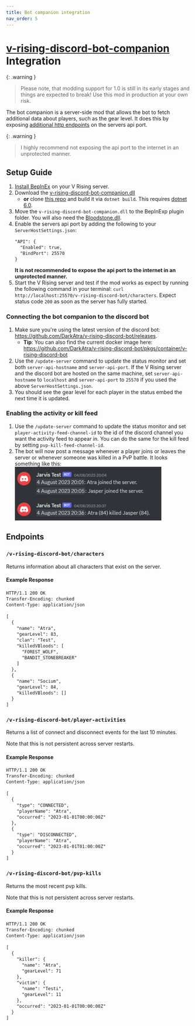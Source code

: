 ```yaml
---
title: Bot companion integration
nav_order: 5
---
```


# [v-rising-discord-bot-companion](https://github.com/DarkAtra/v-rising-discord-bot-companion) Integration

{: .warning }
> Please note, that modding support for 1.0 is still in its early stages and things are expected to break! Use this mod in production at your own risk.

The bot companion is a server-side mod that allows the bot to fetch additional data about players, such as the gear level.
It does this by exposing [additional http endpoints](#endpoints) on the servers api port.

{: .warning }
> I highly recommend not exposing the api port to the internet in an unprotected manner.

## Setup Guide

1. [Install BepInEx](https://github.com/decaprime/VRising-Modding/releases/tag/1.690.2) on your V Rising server.
2. Download the [v-rising-discord-bot-companion.dll](https://github.com/DarkAtra/v-rising-discord-bot-companion/releases/tag/v0.5.2)
    * **or** clone [this repo](https://github.com/DarkAtra/v-rising-discord-bot-companion) and build it via `dotnet build`. This
      requires [dotnet 6.0](https://dotnet.microsoft.com/en-us/download/dotnet/6.0).
3. Move the `v-rising-discord-bot-companion.dll` to the BepInExp plugin folder. You will also need
   the [Bloodstone.dll](https://github.com/decaprime/Bloodstone/releases/tag/v0.2.1).
4. Enable the servers api port by adding the following to your `ServerHostSettings.json`:
   ```
   "API": {
     "Enabled": true,
     "BindPort": 25570
   }
   ```
   **It is not recommended to expose the api port to the internet in an unprotected manner.**
5. Start the V Rising server and test if the mod works as expect by running the following command in your
   terminal: `curl http://localhost:25570/v-rising-discord-bot/characters`. Expect status code `200` as soon as the server has fully started.

### Connecting the bot companion to the discord bot

1. Make sure you're using the latest version of the discord bot: https://github.com/DarkAtra/v-rising-discord-bot/releases.
    * **Tip**: You can also find the current docker image here: https://github.com/DarkAtra/v-rising-discord-bot/pkgs/container/v-rising-discord-bot
2. Use the `/update-server` command to update the status monitor and set both `server-api-hostname` and `server-api-port`.
   If the V Rising server and the discord bot are hosted on the same machine, set `server-api-hostname` to `localhost` and `server-api-port`
   to `25570` if you used the above `ServerHostSettings.json`.
3. You should see the gear level for each player in the status embed the next time it is updated.

### Enabling the activity or kill feed

1. Use the `/update-server` command to update the status monitor and set `player-activity-feed-channel-id` to the id of the discord channel you want the
   activity feed to appear in. You can do the same for the kill feed by setting `pvp-kill-feed-channel-id`.
2. The bot will now post a message whenever a player joins or leaves the server or whenever someone was killed in a PvP battle. It looks something like this:
   <img alt="Companion Preview" src="assets/companion-preview.png" width="400"/>

## Endpoints

### `/v-rising-discord-bot/characters`

Returns information about all characters that exist on the server.

#### Example Response

```http
HTTP/1.1 200 OK
Transfer-Encoding: chunked
Content-Type: application/json

[
  {
    "name": "Atra",
    "gearLevel": 83,
    "clan": "Test",
    "killedVBloods": [
      "FOREST_WOLF",
      "BANDIT_STONEBREAKER"
    ]
  },
  {
    "name": "Socium",
    "gearLevel": 84,
    "killedVBloods": []
  }
]
```

### `/v-rising-discord-bot/player-activities`

Returns a list of connect and disconnect events for the last 10 minutes.

Note that this is not persistent across server restarts.

#### Example Response

```http
HTTP/1.1 200 OK
Transfer-Encoding: chunked
Content-Type: application/json

[
  {
    "type": "CONNECTED",
    "playerName": "Atra",
    "occurred": "2023-01-01T00:00:00Z"
  },
  {
    "type": "DISCONNECTED",
    "playerName": "Atra",
    "occurred": "2023-01-01T01:00:00Z"
  }
]
```

### `/v-rising-discord-bot/pvp-kills`

Returns the most recent pvp kills.

Note that this is not persistent across server restarts.

#### Example Response

```http
HTTP/1.1 200 OK
Transfer-Encoding: chunked
Content-Type: application/json

[
  {
    "killer": {
      "name": "Atra",
      "gearLevel": 71
    },
    "victim": {
      "name": "Testi",
      "gearLevel": 11
    },
    "occurred": "2023-01-01T00:00:00Z"
  }
]
```
